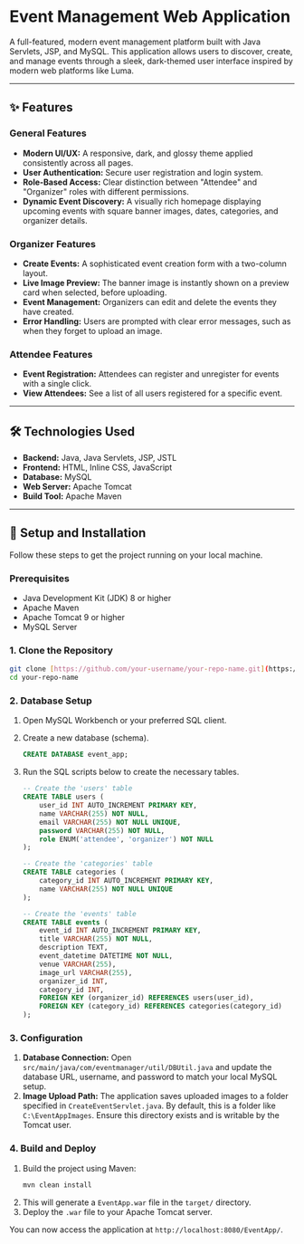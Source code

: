 # Event Management Web Application

A full-featured, modern event management platform built with Java Servlets, JSP, and MySQL. This application allows users to discover, create, and manage events through a sleek, dark-themed user interface inspired by modern web platforms like Luma.

---

## ✨ Features

### General Features
* **Modern UI/UX:** A responsive, dark, and glossy theme applied consistently across all pages.
* **User Authentication:** Secure user registration and login system.
* **Role-Based Access:** Clear distinction between "Attendee" and "Organizer" roles with different permissions.
* **Dynamic Event Discovery:** A visually rich homepage displaying upcoming events with square banner images, dates, categories, and organizer details.

### Organizer Features
* **Create Events:** A sophisticated event creation form with a two-column layout.
* **Live Image Preview:** The banner image is instantly shown on a preview card when selected, before uploading.
* **Event Management:** Organizers can edit and delete the events they have created.
* **Error Handling:** Users are prompted with clear error messages, such as when they forget to upload an image.

### Attendee Features
* **Event Registration:** Attendees can register and unregister for events with a single click.
* **View Attendees:** See a list of all users registered for a specific event.

---

## 🛠️ Technologies Used

* **Backend:** Java, Java Servlets, JSP, JSTL
* **Frontend:** HTML, Inline CSS, JavaScript
* **Database:** MySQL
* **Web Server:** Apache Tomcat
* **Build Tool:** Apache Maven

---

## 🚀 Setup and Installation

Follow these steps to get the project running on your local machine.

### Prerequisites
* Java Development Kit (JDK) 8 or higher
* Apache Maven
* Apache Tomcat 9 or higher
* MySQL Server

### 1. Clone the Repository
```bash
git clone [https://github.com/your-username/your-repo-name.git](https://github.com/your-username/your-repo-name.git)
cd your-repo-name
```

### 2. Database Setup
1.  Open MySQL Workbench or your preferred SQL client.
2.  Create a new database (schema).
    ```sql
    CREATE DATABASE event_app;
    ```
3.  Run the SQL scripts below to create the necessary tables.

    ```sql
    -- Create the 'users' table
    CREATE TABLE users (
        user_id INT AUTO_INCREMENT PRIMARY KEY,
        name VARCHAR(255) NOT NULL,
        email VARCHAR(255) NOT NULL UNIQUE,
        password VARCHAR(255) NOT NULL,
        role ENUM('attendee', 'organizer') NOT NULL
    );

    -- Create the 'categories' table
    CREATE TABLE categories (
        category_id INT AUTO_INCREMENT PRIMARY KEY,
        name VARCHAR(255) NOT NULL UNIQUE
    );

    -- Create the 'events' table
    CREATE TABLE events (
        event_id INT AUTO_INCREMENT PRIMARY KEY,
        title VARCHAR(255) NOT NULL,
        description TEXT,
        event_datetime DATETIME NOT NULL,
        venue VARCHAR(255),
        image_url VARCHAR(255),
        organizer_id INT,
        category_id INT,
        FOREIGN KEY (organizer_id) REFERENCES users(user_id),
        FOREIGN KEY (category_id) REFERENCES categories(category_id)
    );
    ```

### 3. Configuration
1.  **Database Connection:** Open `src/main/java/com/eventmanager/util/DBUtil.java` and update the database URL, username, and password to match your local MySQL setup.
2.  **Image Upload Path:** The application saves uploaded images to a folder specified in `CreateEventServlet.java`. By default, this is a folder like `C:\EventAppImages`. Ensure this directory exists and is writable by the Tomcat user.

### 4. Build and Deploy
1.  Build the project using Maven:
    ```bash
    mvn clean install
    ```
2.  This will generate a `EventApp.war` file in the `target/` directory.
3.  Deploy the `.war` file to your Apache Tomcat server.

You can now access the application at `http://localhost:8080/EventApp/`.